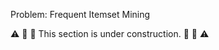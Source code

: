 Problem: Frequent Itemset Mining

:warning: :construction: :construction_worker: This section is under construction. :construction_worker: :construction: :warning: